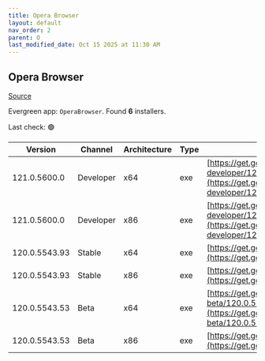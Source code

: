 ```yaml
---
title: Opera Browser
layout: default
nav_order: 2
parent: O
last_modified_date: Oct 15 2025 at 11:30 AM
---
```


## Opera Browser

[Source](https://www.opera.com/browsers/opera)

Evergreen app: `OperaBrowser`. Found **6** installers.

Last check: 🟢

| Version       | Channel   | Architecture | Type | URI                                                                                                                                                                                                                    |
| ------------- | --------- | ------------ | ---- | ---------------------------------------------------------------------------------------------------------------------------------------------------------------------------------------------------------------------- |
| 121.0.5600.0  | Developer | x64          | exe  | [https://get.geo.opera.com/pub/opera-developer/121.0.5600.0/win/Opera_Developer_121.0.5600.0_Setup_x64.exe](https://get.geo.opera.com/pub/opera-developer/121.0.5600.0/win/Opera_Developer_121.0.5600.0_Setup_x64.exe) |
| 121.0.5600.0  | Developer | x86          | exe  | [https://get.geo.opera.com/pub/opera-developer/121.0.5600.0/win/Opera_Developer_121.0.5600.0_Setup.exe](https://get.geo.opera.com/pub/opera-developer/121.0.5600.0/win/Opera_Developer_121.0.5600.0_Setup.exe)         |
| 120.0.5543.93 | Stable    | x64          | exe  | [https://get.geo.opera.com/pub/opera/desktop/120.0.5543.93/win/Opera_120.0.5543.93_Setup_x64.exe](https://get.geo.opera.com/pub/opera/desktop/120.0.5543.93/win/Opera_120.0.5543.93_Setup_x64.exe)                     |
| 120.0.5543.93 | Stable    | x86          | exe  | [https://get.geo.opera.com/pub/opera/desktop/120.0.5543.93/win/Opera_120.0.5543.93_Setup.exe](https://get.geo.opera.com/pub/opera/desktop/120.0.5543.93/win/Opera_120.0.5543.93_Setup.exe)                             |
| 120.0.5543.53 | Beta      | x64          | exe  | [https://get.geo.opera.com/pub/opera-beta/120.0.5543.53/win/Opera_beta_120.0.5543.53_Setup_x64.exe](https://get.geo.opera.com/pub/opera-beta/120.0.5543.53/win/Opera_beta_120.0.5543.53_Setup_x64.exe)                 |
| 120.0.5543.53 | Beta      | x86          | exe  | [https://get.geo.opera.com/pub/opera-beta/120.0.5543.53/win/Opera_beta_120.0.5543.53_Setup.exe](https://get.geo.opera.com/pub/opera-beta/120.0.5543.53/win/Opera_beta_120.0.5543.53_Setup.exe)                         |

